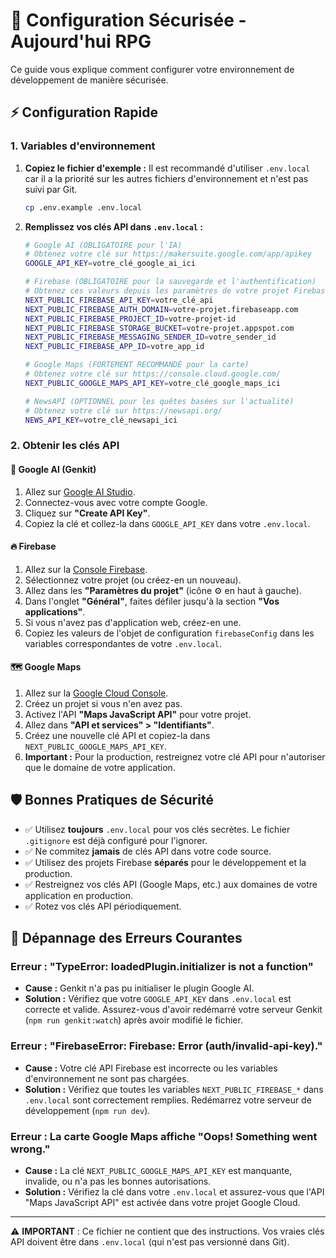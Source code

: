 # 🔐 Configuration Sécurisée - Aujourd'hui RPG

Ce guide vous explique comment configurer votre environnement de développement de manière sécurisée.

## ⚡ Configuration Rapide

### 1. Variables d'environnement

1. **Copiez le fichier d'exemple :**
   Il est recommandé d'utiliser `.env.local` car il a la priorité sur les autres fichiers d'environnement et n'est pas suivi par Git.
   ```bash
   cp .env.example .env.local
   ```

2. **Remplissez vos clés API dans `.env.local` :**
   ```bash
   # Google AI (OBLIGATOIRE pour l'IA)
   # Obtenez votre clé sur https://makersuite.google.com/app/apikey
   GOOGLE_API_KEY=votre_clé_google_ai_ici
   
   # Firebase (OBLIGATOIRE pour la sauvegarde et l'authentification)
   # Obtenez ces valeurs depuis les paramètres de votre projet Firebase
   NEXT_PUBLIC_FIREBASE_API_KEY=votre_clé_api
   NEXT_PUBLIC_FIREBASE_AUTH_DOMAIN=votre-projet.firebaseapp.com
   NEXT_PUBLIC_FIREBASE_PROJECT_ID=votre-projet-id
   NEXT_PUBLIC_FIREBASE_STORAGE_BUCKET=votre-projet.appspot.com
   NEXT_PUBLIC_FIREBASE_MESSAGING_SENDER_ID=votre_sender_id
   NEXT_PUBLIC_FIREBASE_APP_ID=votre_app_id
   
   # Google Maps (FORTEMENT RECOMMANDÉ pour la carte)
   # Obtenez votre clé sur https://console.cloud.google.com/
   NEXT_PUBLIC_GOOGLE_MAPS_API_KEY=votre_clé_google_maps_ici
   
   # NewsAPI (OPTIONNEL pour les quêtes basées sur l'actualité)
   # Obtenez votre clé sur https://newsapi.org/
   NEWS_API_KEY=votre_clé_newsapi_ici
   ```

### 2. Obtenir les clés API

#### 🤖 Google AI (Genkit)
1. Allez sur [Google AI Studio](https://makersuite.google.com/app/apikey).
2. Connectez-vous avec votre compte Google.
3. Cliquez sur **"Create API Key"**.
4. Copiez la clé et collez-la dans `GOOGLE_API_KEY` dans votre `.env.local`.

#### 🔥 Firebase
1. Allez sur la [Console Firebase](https://console.firebase.google.com/).
2. Sélectionnez votre projet (ou créez-en un nouveau).
3. Allez dans les **"Paramètres du projet"** (icône ⚙️ en haut à gauche).
4. Dans l'onglet **"Général"**, faites défiler jusqu'à la section **"Vos applications"**.
5. Si vous n'avez pas d'application web, créez-en une.
6. Copiez les valeurs de l'objet de configuration `firebaseConfig` dans les variables correspondantes de votre `.env.local`.

#### 🗺️ Google Maps
1. Allez sur la [Google Cloud Console](https://console.cloud.google.com/).
2. Créez un projet si vous n'en avez pas.
3. Activez l'API **"Maps JavaScript API"** pour votre projet.
4. Allez dans **"API et services" > "Identifiants"**.
5. Créez une nouvelle clé API et copiez-la dans `NEXT_PUBLIC_GOOGLE_MAPS_API_KEY`.
6. **Important :** Pour la production, restreignez votre clé API pour n'autoriser que le domaine de votre application.

## 🛡️ Bonnes Pratiques de Sécurité

- ✅ Utilisez **toujours** `.env.local` pour vos clés secrètes. Le fichier `.gitignore` est déjà configuré pour l'ignorer.
- ✅ Ne commitez **jamais** de clés API dans votre code source.
- ✅ Utilisez des projets Firebase **séparés** pour le développement et la production.
- ✅ Restreignez vos clés API (Google Maps, etc.) aux domaines de votre application en production.
- ✅ Rotez vos clés API périodiquement.

## 🚨 Dépannage des Erreurs Courantes

### Erreur : "TypeError: loadedPlugin.initializer is not a function"
- **Cause :** Genkit n'a pas pu initialiser le plugin Google AI.
- **Solution :** Vérifiez que votre `GOOGLE_API_KEY` dans `.env.local` est correcte et valide. Assurez-vous d'avoir redémarré votre serveur Genkit (`npm run genkit:watch`) après avoir modifié le fichier.

### Erreur : "FirebaseError: Firebase: Error (auth/invalid-api-key)."
- **Cause :** Votre clé API Firebase est incorrecte ou les variables d'environnement ne sont pas chargées.
- **Solution :** Vérifiez que toutes les variables `NEXT_PUBLIC_FIREBASE_*` dans `.env.local` sont correctement remplies. Redémarrez votre serveur de développement (`npm run dev`).

### Erreur : La carte Google Maps affiche "Oops! Something went wrong."
- **Cause :** La clé `NEXT_PUBLIC_GOOGLE_MAPS_API_KEY` est manquante, invalide, ou n'a pas les bonnes autorisations.
- **Solution :** Vérifiez la clé dans votre `.env.local` et assurez-vous que l'API "Maps JavaScript API" est activée dans votre projet Google Cloud.

---

⚠️ **IMPORTANT** : Ce fichier ne contient que des instructions. Vos vraies clés API doivent être dans `.env.local` (qui n'est pas versionné dans Git).
